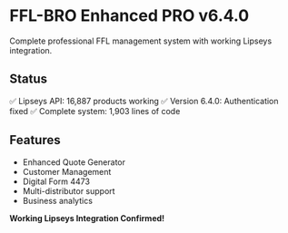 # FFL-BRO Enhanced PRO v6.4.0

Complete professional FFL management system with working Lipseys integration.

## Status
✅ Lipseys API: 16,887 products working
✅ Version 6.4.0: Authentication fixed
✅ Complete system: 1,903 lines of code

## Features
- Enhanced Quote Generator
- Customer Management
- Digital Form 4473
- Multi-distributor support
- Business analytics

**Working Lipseys Integration Confirmed!**
